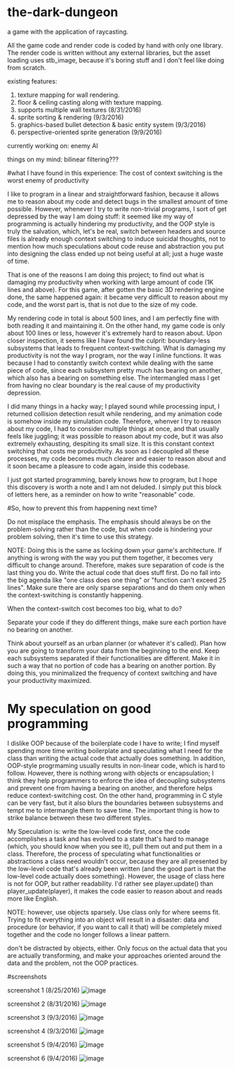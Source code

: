 # the-dark-dungeon
a game with the application of raycasting.

All the game code and render code is coded by hand with only one library. The render code is written without any external libraries, but the asset loading uses stb_image, because it's boring stuff and I don't feel like doing from scratch. 

existing features:
 1. texture mapping for wall rendering. 
 2. floor & ceiling casting along with texture mapping.
 3. supports multiple wall textures (8/31/2016)
 4. sprite sorting & rendering (9/3/2016)
 5. graphics-based bullet detection & basic entity system (9/3/2016)
 6. perspective-oriented sprite generation (9/9/2016)

currently working on: enemy AI

things on my mind: bilinear filtering???

#what I have found in this experience: The cost of context switching is the worst enemy of productivity

 I like to program in a linear and straightforward fashion, because it allows me to reason about my code and 
detect bugs in the smallest amount of time possible. However, whenever I try to write non-trivial programs, 
I sort of get depressed by the way I am doing stuff: it seemed like my way of programming is actually hindering 
my productivity, and the OOP style is truly the salvation, which, let's be real, switch between headers 
and source files is already enough context switching to induce suicidal thoughts, not to mention how much speculations
about code reuse and abstraction you put into designing the class ended up not being useful at all; just a huge 
waste of time. 

 That is one of the reasons I am doing this project; to find out what is damaging my productivity when 
working with large amount of code (1K lines and above). For this game, after gotten the basic 3D rendering engine 
done, the same happened again: it became very difficult to reason about my code, and the worst part is, that is 
not due to the size of my code. 

 My rendering code in total is about 500 lines, and I am perfectly fine  with both reading it and maintaining it. 
On the other hand, my game code is only about 100 lines or less,  however it's extremely hard to reason about. 
Upon closer inspection, it seems like I have found the culprit: boundary-less subsystems that leads to frequent 
context-switching. What is damaging my productivity is not the  way I program, nor the way I inline functions. 
It was because I had to constantly switch context while dealing with the same piece of code, since each subsystem 
pretty much has bearing on another, which also has a bearing on something else. The intermangled mass I get from 
having no clear boundary is the real cause of my productivity depression. 

 I did many things in a hacky way; I played sound while processing input, I returned collision detection result 
 while rendering, and my animation code is somehow inside my simulation code. Therefore, whenver I try to reason about 
 my code, I had to consider multiple things at once, and that usually feels like juggling; it was possible to reason about
 my code, but it was also extremely exhausting, despiting its small size. It is this constant context switching 
 that costs me productivity. As soon as I decoupled all these processes, my code becomes much clearer and easier to reason 
 about and it soon became a pleasure to code again, inside this codebase. 

 I just got started programming, barely knows how to program, but I hope this discovery is worth a note and I am 
not deluded. I simply put this block of letters here, as a reminder on how to write "reasonable" code.

#So, how to prevent this from happening next time?
 
 Do not misplace the emphasis. The emphasis should always be on the problem-solving rather than the code, but when code is hindering your problem solving, then it's time to use this strategy.
 
 NOTE: Doing this is the same as locking down your game's architecture. If anything is wrong with the way you put them together, it becomes very difficult to change around. Therefore, makes sure separation of code is the last thing you do. Write the actual code that does stuff first. Do no fall into the big agenda like "one class does one thing" or "function can't exceed 25 lines". Make sure there are only sparse separations and do them only when the context-switching is constantly happening.
 
 When the context-switch cost becomes too big, what to do?
 
 Separate your code if they do different things, make sure each portion have no bearing on another.
 
 Think about yourself as an urban planner (or whatever it's called). Plan how you are going to transform your data from 
the beginning to the end. Keep each subsystems separated if their functionalities are different. Make it in such a way that
no portion of code has a bearing on another portion. By doing this, you minimalized the frequency of context switching and have
your productivity maximized. 
 
# My speculation on good programming

 I dislike OOP because of the boilerplate code I have to write; I find myself spending more time writing boilerplate and speculating what I need for the class than writing the actual code that actually does something. In addition, OOP-style progrmaming usually results in non-linear code, which is hard to follow. However, there is nothing wrong with objects or encapsulation; I think they help programmers to enforce the idea of decoupling subsystems and prevent one from having a bearing on another, and therefore helps reduce context-switching cost. On the other hand, programming in C style can be very fast, but it also blurs the boundaries between subsystems and tempt me to intermangle them to save time. The important thing is how to strike balance between these two different styles. 
 
 My Speculation is: write the low-level code first, once the code accomplishes a task and has evolved to a state that's hard to manage (which, you should know when you see it), pull them out and put them in a class. Therefore, the process of speculating what functionalities or abstractions a class need wouldn't occur, because they are all presented by the low-level code that's already been written (and the good part is that the low-level code actually does something). However, the usage of class here is not for OOP, but rather readability. I'd rather see player.update() than player_update(player), it makes the code easier to reason about and reads more like English.
 
 NOTE: however, use objects sparsely. Use class only for where seems fit. Trying to fit everything into an object will result in a disaster: data and procedure (or behavior, if you want to call it that) will be completely mixed together and the code no longer follows a linear pattern. 
 
 don't be distracted by objects, either. Only focus on the actual data that you are actually transforming, and make your approaches oriented around the data and the problem, not the OOP practices.
 
#screenshots

 screenshot 1 (8/25/2016) 
![image](https://cloud.githubusercontent.com/assets/16845654/17989412/e3b28ef6-6ae1-11e6-8c19-44c8a2f1dd0e.png)

 screenshot 2 (8/31/2016)
![image](https://cloud.githubusercontent.com/assets/16845654/18156915/dc756310-6fce-11e6-9cf2-fa83e0385250.png)

 screenshot 3 (9/3/2016)
![image](https://cloud.githubusercontent.com/assets/16845654/18228426/77800290-7202-11e6-807d-63ed5401eb38.png)

 screenshot 4 (9/3/2016)
![image](https://cloud.githubusercontent.com/assets/16845654/18229402/494355e6-722d-11e6-9a59-25f2fd9712a1.png)

 screenshot 5 (9/4/2016)
![image](https://cloud.githubusercontent.com/assets/16845654/18237184/50d07c56-72e3-11e6-9a7c-7d94bdc4c2e4.png)
 
 screenshot 6 (9/4/2016)
![image](https://cloud.githubusercontent.com/assets/16845654/18238928/53187fbe-72f6-11e6-820b-8b0a7e1b3a96.png)
